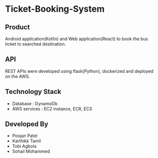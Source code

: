 # Ticket-Booking-System

## Product
Android application(Kotlin) and Web application(React) to book the bus ticket to searched destination. 

## API
REST APIs were developed using flask(Python), dockerized and deployed on the AWS.

## Technology Stack
- Database : DynamoDb
- AWS services : EC2 instance, ECR, ECS

## Developed By
- Poojan Patel
- Karthikk Tamil
- Tobi Agbola
- Sohail Mohammed
